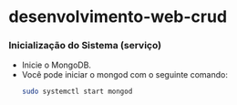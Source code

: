 # desenvolvimento-web-crud

### Inicialização do Sistema (serviço)
- Inicie o MongoDB.
- Você pode iniciar o mongod com o seguinte comando:
  ```sh 
  sudo systemctl start mongod
  ```

